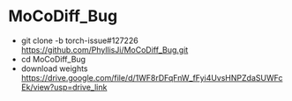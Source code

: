 # MoCoDiff_Bug

- git clone -b torch-issue#127226 https://github.com/PhyllisJi/MoCoDiff_Bug.git
- cd MoCoDiff_Bug
- download weights https://drive.google.com/file/d/1WF8rDFqFnW_fFyi4UvsHNPZdaSUWFcEk/view?usp=drive_link
